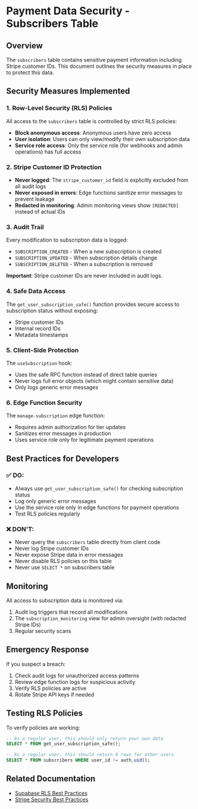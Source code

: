 # Payment Data Security - Subscribers Table

## Overview
The `subscribers` table contains sensitive payment information including Stripe customer IDs. This document outlines the security measures in place to protect this data.

## Security Measures Implemented

### 1. Row-Level Security (RLS) Policies
All access to the `subscribers` table is controlled by strict RLS policies:

- **Block anonymous access**: Anonymous users have zero access
- **User isolation**: Users can only view/modify their own subscription data
- **Service role access**: Only the service role (for webhooks and admin operations) has full access

### 2. Stripe Customer ID Protection
- **Never logged**: The `stripe_customer_id` field is explicitly excluded from all audit logs
- **Never exposed in errors**: Edge functions sanitize error messages to prevent leakage
- **Redacted in monitoring**: Admin monitoring views show `[REDACTED]` instead of actual IDs

### 3. Audit Trail
Every modification to subscription data is logged:
- `SUBSCRIPTION_CREATED` - When a new subscription is created
- `SUBSCRIPTION_UPDATED` - When subscription details change
- `SUBSCRIPTION_DELETED` - When a subscription is removed

**Important**: Stripe customer IDs are never included in audit logs.

### 4. Safe Data Access
The `get_user_subscription_safe()` function provides secure access to subscription status without exposing:
- Stripe customer IDs
- Internal record IDs
- Metadata timestamps

### 5. Client-Side Protection
The `useSubscription` hook:
- Uses the safe RPC function instead of direct table queries
- Never logs full error objects (which might contain sensitive data)
- Only logs generic error messages

### 6. Edge Function Security
The `manage-subscription` edge function:
- Requires admin authorization for tier updates
- Sanitizes error messages in production
- Uses service role only for legitimate payment operations

## Best Practices for Developers

### ✅ DO:
- Always use `get_user_subscription_safe()` for checking subscription status
- Log only generic error messages
- Use the service role only in edge functions for payment operations
- Test RLS policies regularly

### ❌ DON'T:
- Never query the `subscribers` table directly from client code
- Never log Stripe customer IDs
- Never expose Stripe data in error messages
- Never disable RLS policies on this table
- Never use `SELECT *` on subscribers table

## Monitoring

All access to subscription data is monitored via:
1. Audit log triggers that record all modifications
2. The `subscription_monitoring` view for admin oversight (with redacted Stripe IDs)
3. Regular security scans

## Emergency Response

If you suspect a breach:
1. Check audit logs for unauthorized access patterns
2. Review edge function logs for suspicious activity
3. Verify RLS policies are active
4. Rotate Stripe API keys if needed

## Testing RLS Policies

To verify policies are working:
```sql
-- As a regular user, this should only return your own data
SELECT * FROM get_user_subscription_safe();

-- As a regular user, this should return 0 rows for other users
SELECT * FROM subscribers WHERE user_id != auth.uid();
```

## Related Documentation
- [Supabase RLS Best Practices](https://supabase.com/docs/guides/auth/row-level-security)
- [Stripe Security Best Practices](https://stripe.com/docs/security)
